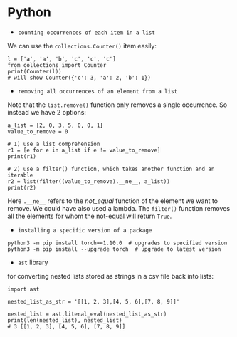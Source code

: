# Python

- `counting occurrences of each item in a list`

We can use the `collections.Counter()` item easily:

```
l = ['a', 'a', 'b', 'c', 'c', 'c']
from collections import Counter
print(Counter(l))
# will show Counter({'c': 3, 'a': 2, 'b': 1})
```

- `removing all occurrences of an element from a list`

Note that the `list.remove()` function only removes a single occurrence.
So instead we have 2 options:

```
a_list = [2, 0, 3, 5, 0, 0, 1]
value_to_remove = 0

# 1) use a list comprehension
r1 = [e for e in a_list if e != value_to_remove]
print(r1)

# 2) use a filter() function, which takes another function and an iterable
r2 = list(filter((value_to_remove).__ne__, a_list))
print(r2)
```

Here `.__ne__` refers to the _not_equal_ function of the element we want to remove. We could have also used a lambda. The `filter()` function removes all the elements for whom the not-equal will return `True`.

- `installing a specific version of a package`

```
python3 -m pip install torch==1.10.0  # upgrades to specified version
python3 -m pip install --upgrade torch  # upgrade to latest version
```

- `ast` library

for converting nested lists stored as strings in a csv file back into lists:

```
import ast

nested_list_as_str = '[[1, 2, 3],[4, 5, 6],[7, 8, 9]]'

nested_list = ast.literal_eval(nested_list_as_str)
print(len(nested_list), nested_list)
# 3 [[1, 2, 3], [4, 5, 6], [7, 8, 9]]

```
